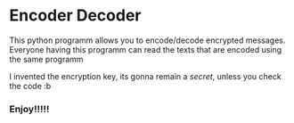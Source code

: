 # Encoder Decoder

This python programm allows you to encode/decode encrypted messages.
Everyone having this programm can read the texts that are encoded using the same programm

I invented the encryption key, its gonna remain a *secret*, unless you check the code
:b

### Enjoy!!!!!
